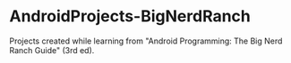 # AndroidProjects-BigNerdRanch

Projects created while learning from "Android Programming: The Big Nerd Ranch Guide" (3rd ed).

